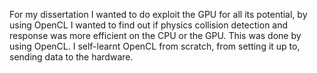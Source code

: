 For my dissertation I wanted to do exploit the GPU for all its potential, by using OpenCL I wanted to find out if physics collision detection and response was more efficient on the CPU or the GPU. This was done by using OpenCL. I self-learnt OpenCL from scratch, from setting it up to, sending data to the hardware.